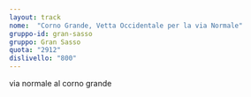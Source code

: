```yaml
---
layout: track
nome:  "Corno Grande, Vetta Occidentale per la via Normale"
gruppo-id: gran-sasso
gruppo: Gran Sasso
quota: "2912"
dislivello: "800"
---
```


via normale al corno grande
